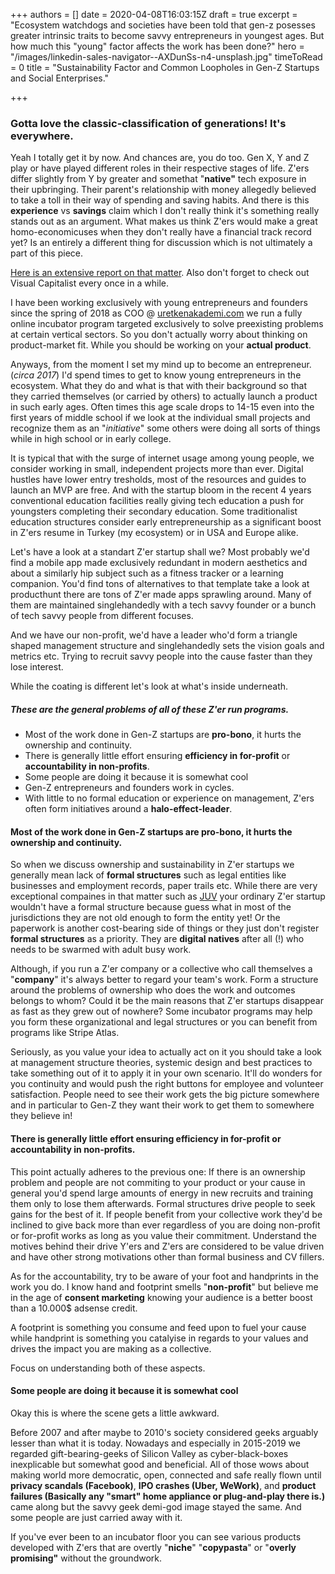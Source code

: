 +++
authors = []
date = 2020-04-08T16:03:15Z
draft = true
excerpt = "Ecosystem watchdogs and societies have been told that gen-z posesses greater intrinsic traits to become savvy entrepreneurs in youngest ages. But how much this \"young\" factor affects the work has been done?"
hero = "/images/linkedin-sales-navigator--AXDunSs-n4-unsplash.jpg"
timeToRead = 0
title = "Sustainability Factor and Common Loopholes in Gen-Z Startups and Social Enterprises."

+++
### Gotta love the classic-classification of generations! It's everywhere.

Yeah I totally get it by now. And chances are, you do too. Gen X, Y and Z play or have played different roles in their respective stages of life. Z'ers differ slightly from Y by greater and somethat "**native"** tech exposure in their upbringing. Their parent's relationship with money allegedly believed to take a toll in their way of spending and saving habits. And there is this **experience** vs **savings** claim which I don't really think it's something really stands out as an argument. What makes us think Z'ers would make a great homo-economicuses when they don't really have a financial track record yet? Is an entirely a different thing for discussion which is not ultimately a part of this piece.

[Here is an extensive report on that matter](https://www.visualcapitalist.com/meet-generation-z-the-newest-member-to-the-workforce/). Also don't forget to check out Visual Capitalist every once in a while.

I have been working exclusively with young entrepreneurs and founders since the spring of 2018 as COO @ [uretkenakademi.com](https://uretkenakademi.com) we run a fully online incubator program targeted exclusively to solve preexisting problems at certain vertical sectors. So you don't actually worry about thinking on product-market fit. While you should be working on your **actual product**.

Anyways, from the moment I set my mind up to become an entrepreneur. (_circa 2017_) I'd spend times to get to know young entrepreneurs in the ecosystem. What they do and what is that with their background so that they carried themselves (or carried by others) to actually launch a product in such early ages. Often times this age scale drops to 14-15 even into the first years of middle school if we look at the individual small projects and recognize them as an "_initiative_" some others were doing all sorts of things while in high school or in early college.

It is typical that with the surge of internet usage among young people, we consider working in small, independent projects more than ever. Digital hustles have lower entry tresholds, most of the resources and guides to launch an MVP are free. And with the startup bloom in the recent 4 years conventional education facilities really giving tech education a push for youngsters completing their secondary education. Some traditionalist education structures consider early entrepreneurship as a significant boost in Z'ers resume in Turkey (my ecosystem) or in USA and Europe alike.

Let's have a look at a standart Z'er startup shall we? Most probably we'd find a mobile app made exclusively redundant in modern aesthetics and about a similarly hip subject such as a fitness tracker or a learning companion. You'd find tons of alternatives to that template take a look at producthunt there are tons of Z'er made apps sprawling around. Many of them are maintained singlehandedly with a tech savvy founder or a bunch of tech savvy people from different focuses.

And we have our non-profit, we'd have a leader who'd form a triangle shaped management structure and singlehandedly sets the vision goals and metrics etc. Trying to recruit savvy people into the cause faster than they lose interest.

While the coating is different let's look at what's inside underneath.

##### These are the general problems of all of these Z'er run programs.

* Most of the work done in Gen-Z startups are **pro-bono**, it hurts the ownership and continuity.
* There is generally little effort ensuring **efficiency in for-profit** or **accountability in non-profits**.
* Some people are doing it because it is somewhat cool
* Gen-Z entrepreneurs and founders work in cycles.
* With little to no formal education or experience on management, Z'ers often form initiatives around a **halo-effect-leader**.

#### Most of the work done in Gen-Z startups are **pro-bono**, it hurts the ownership and continuity.

So when we discuss ownership and sustainability in Z'er startups we generally mean lack of **formal structures** such as legal entities like businesses and employment records, paper trails etc. While there are very exceptional compaines in that matter such as [JUV](https://juvconsulting.com) your ordinary Z'er startup wouldn't have a formal structure because guess what in most of the jurisdictions they are not old enough to form the entity yet! Or the paperwork is another cost-bearing side of things or they just don't register **formal structures** as a priority. They are **digital natives** after all (!) who needs to be swarmed with adult busy work.

Although, if you run a Z'er company or a collective who call themselves a "**company**" it's always better to regard your team's work. Form a structure around the problems of ownership who does the work and outcomes belongs to whom? Could it be the main reasons that Z'er startups disappear as fast as they grew out of nowhere? Some incubator programs may help you form these organizational and legal structures or you can benefit from programs like Stripe Atlas.

Seriously, as you value your idea to actually act on it you should take a look at management structure theories, systemic design and best practices to take something out of it to apply it in your own scenario. It'll do wonders for you continuity and would push the right buttons for employee and volunteer satisfaction. People need to see their work gets the big picture somewhere and in particular to Gen-Z they want their work to get them to somewhere they believe in!

#### There is generally little effort ensuring **efficiency in for-profit** or **accountability in non-profits**.

This point actually adheres to the previous one: If there is an ownership problem and people are not commiting to your product or your cause in general you'd spend large amounts of energy in new recruits and training them only to lose them afterwards. Formal structures drive people to seek gains for the best of it. If people benefit from your collective work they'd be inclined to give back more than ever regardless of you are doing non-profit or for-profit works as long as you value their commitment. Understand the motives behind their drive Y'ers and Z'ers are considered to be value driven and have other strong motivations other than formal business and CV fillers.

As for the accountability, try to be aware of your foot and handprints in the work you do. I know hand and footprint smells "**non-profit**" but believe me in the age of **consent marketing** knowing your audience is a better boost than a 10.000$ adsense credit.

A footprint is something you consume and feed upon to fuel your cause while handprint is something you catalyise in regards to your values and drives the impact you are making as a collective.

Focus on understanding both of these aspects.

#### Some people are doing it because it is somewhat cool

Okay this is where the scene gets a little awkward.

Before 2007 and after maybe to 2010's society considered geeks arguably lesser than what it is today. Nowadays and especially in 2015-2019 we regarded gift-bearing-geeks of Silicon Valley as cyber-black-boxes inexplicable but somewhat good and beneficial. All of those wows about making world more democratic, open, connected and safe really flown until **privacy scandals (Facebook)**, **IPO crashes (Uber, WeWork)**, and **product failures (Basically any "smart" home appliance or plug-and-play there is.)** came along but the savvy geek demi-god image stayed the same. And some people are just carried away with it.

If you've ever been to an incubator floor you can see various products developed with Z'ers that are overtly "**niche**" "**copypasta**" or "**overly promising"** without the groundwork.